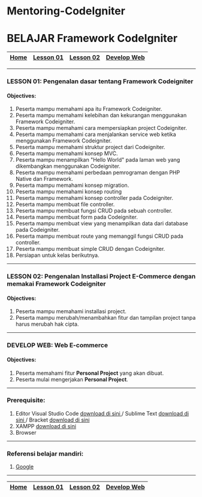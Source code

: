 # Mentoring-CodeIgniter
# BELAJAR Framework CodeIgniter

| [Home][0] | [Lesson 01][1] | [Lesson 02][2] | [Develop Web][3] |
|:---------:|:--------------:|:--------------:|:------------------------:|

---

### LESSON 01: Pengenalan dasar tentang Framework Codeigniter

#### Objectives:
1. Peserta mampu memahami apa itu Framework Codeigniter.
2. Peserta mampu memahami kelebihan dan kekurangan menggunakan Framework Codeigniter.
3. Peserta mampu memahami cara mempersiapkan project Codeigniter.
4. Peserta mampu memahami cara menjalankan service web ketika menggunakan Framework Codeigniter.
5. Peserta mampu memahami struktur project dari Codeigniter.
6. Peserta mampu memahami konsep MVC.
7. Peserta mampu menampilkan "Hello World" pada laman web yang dikembangkan menggunakan Codeigniter.
8. Peserta mampu memahami perbedaan pemrograman dengan PHP Native dan Framework.
9. Peserta mampu memahami konsep migration.
10. Peserta mampu memahami konsep routing
11. Peserta mampu memahami konsep controller pada Codeigniter.
12. Peserta mampu membuat file controller.
13. Peserta mampu membuat fungsi CRUD pada sebuah controller.
14. Peserta mampu membuat form pada Codeigniter.
15. Peserta mampu membuat view yang menampilkan data dari database pada Codeigniter.
16. Peserta mampu membuat route yang memanggil fungsi CRUD pada controller.
17. Peserta mampu membuat simple CRUD dengan Codeigniter.
18. Persiapan untuk kelas berikutnya.

----

### LESSON 02: Pengenalan Installasi Project E-Commerce dengan memakai Framework Codeigniter

#### Objectives:
1. Peserta mampu memahami installasi project.
2. Peserta mampu merubah/menambahkan fitur dan tampilan project tanpa harus merubah hak cipta.

----


### DEVELOP WEB: Web E-commerce
#### Objectives:
1. Peserta memahami fitur **Personal Project** yang akan dibuat.
2. Peserta mulai mengerjakan **Personal Project**.

----

### Prerequisite:
1. Editor Visual Studio Code [ download di sini ](https://code.visualstudio.com/download) / Sublime Text [ download di sini ]( https://www.sublimetext.com/3) / Bracket [ download di sini ](http://brackets.io/)
2. XAMPP  [ download di sini ](https://www.apachefriends.org/download.html)
3. Browser

---

### Referensi belajar mandiri:
1. [ Google ](https:google.com)

---

| [Home][0] | [Lesson 01][1] | [Lesson 02][2] | [Develop Web][3] |
|:---------:|:--------------:|:--------------:|:------------------------:|

[0]: README.md "Home"
[1]: lesson-01.md "Pengenalan dasar tentang Framework Codeigniter"
[2]: lesson-02.md "Pengenalan Installasi Project E-Commerce dengan memakai Framework Codeigniter"
[3]: lesson-03.md "DEVELOP Web E-commerce"
